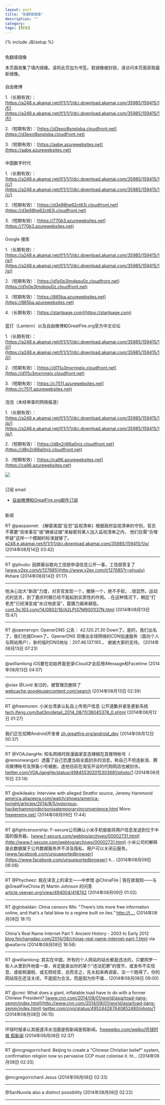 ```yaml
---
layout: post
title: "免翻墙镜像"
description: ""
category: 
tags: [翻墙]
---
```

{% include JB/setup %}

<article class="markdown-body entry-content" itemprop="mainContentOfPage">

##
[<span class="octicon octicon-link"></span>](#%E5%85%8D%E7%BF%BB%E5%A2%99%E9%95%9C%E5%83%8F)免翻墙镜像

本页面收集了墙内镜像。请将此页加为书签。若镜像被封锁，请访问本页面获取最新镜像。

### 
[<span class="octicon octicon-link"></span>](#%E8%87%AA%E7%94%B1%E5%BE%AE%E5%8D%9A)自由微博

1.（长期有效）：[https://a248.e.akamai.net/f/1/1/1/dci.download.akamai.com/35985/159415/1/f/](https://a248.e.akamai.net/f/1/1/1/dci.download.akamai.com/35985/159415/1/f/)

2.（短期有效）：[https://d3exoi8snplxba.cloudfront.net](https://d3exoi8snplxba.cloudfront.net)

3.（短期有效）：[https://aabe.azurewebsites.net](https://aabe.azurewebsites.net)

### 
[<span class="octicon octicon-link"></span>](#%E4%B8%AD%E5%9B%BD%E6%95%B0%E5%AD%97%E6%97%B6%E4%BB%A3)中国数字时代

1.（长期有效）：[https://a248.e.akamai.net/f/1/1/1/dci.download.akamai.com/35985/159415/1/c/](https://a248.e.akamai.net/f/1/1/1/dci.download.akamai.com/35985/159415/1/c/)

2.（短期有效）：[https://d3e98he62ct63j.cloudfront.net](https://d3e98he62ct63j.cloudfront.net)

3.（短期有效）：[https://770b3.azurewebsites.net](https://770b3.azurewebsites.net)

### 
[<span class="octicon octicon-link"></span>](#google-%E6%90%9C%E7%B4%A2)Google 搜索

1.（长期有效）：[https://a248.e.akamai.net/f/1/1/1/dci.download.akamai.com/35985/159415/1/g/](https://a248.e.akamai.net/f/1/1/1/dci.download.akamai.com/35985/159415/1/g/)

2.（短期有效）：[https://d1x0p3lmdequ0z.cloudfront.net](https://d1x0p3lmdequ0z.cloudfront.net)

3.（短期有效）：[https://865ba.azurewebsites.net](https://865ba.azurewebsites.net)

4.（长期有效）：[https://startpage.com](https://startpage.com)

### 
[<span class="octicon octicon-link"></span>](#%E8%93%9D%E7%81%AFlantern%E4%BB%A5%E5%8F%8A%E8%87%AA%E7%94%B1%E5%BE%AE%E5%8D%9A%E5%92%8Cgreatfireorg%E5%AE%98%E6%96%B9%E4%B8%AD%E6%96%87%E8%AE%BA%E5%9D%9B)蓝灯（Lantern）以及自由微博和GreatFire.org官方中文论坛

1.（长期有效）：[https://a248.e.akamai.net/f/1/1/1/dci.download.akamai.com/35985/159415/1/l/](https://a248.e.akamai.net/f/1/1/1/dci.download.akamai.com/35985/159415/1/l/)

2.（短期有效）：[https://d111u3mxrnneix.cloudfront.net](https://d111u3mxrnneix.cloudfront.net)

3.（短期有效）：[https://c7511.azurewebsites.net](https://c7511.azurewebsites.net)

### 
[<span class="octicon octicon-link"></span>](#%E6%B3%A1%E6%B3%A1%E6%9C%AA%E7%BB%8F%E5%AE%A1%E6%9F%A5%E7%9A%84%E7%BD%91%E7%BB%9C%E6%8A%A5%E9%81%93)泡泡（未经审查的网络报道）

1.（长期有效）：[https://a248.e.akamai.net/f/1/1/1/dci.download.akamai.com/35985/159415/1/p/](https://a248.e.akamai.net/f/1/1/1/dci.download.akamai.com/35985/159415/1/p/)

2.（短期有效）：[https://d8n2ri66a0niz.cloudfront.net](https://d8n2ri66a0niz.cloudfront.net)

3.（短期有效）：[https://ca96.azurewebsites.net](https://ca96.azurewebsites.net)

[![](https://raw.githubusercontent.com/greatfire/z/master/logos.gif)](https://raw.githubusercontent.com/greatfire/z/master/logos.gif)

## 
[<span class="octicon octicon-link"></span>](#%E8%AE%A2%E9%98%85-email)订阅 email

*   [自由微博和GreatFire.org邮件订阅](https://b.us7.list-manage.com/subscribe?u=854fca58782082e0cbdf204a0&amp;id=c78949b93c)

## 
[<span class="octicon octicon-link"></span>](#%E6%96%B0%E9%97%BB)新闻

RT @paopaonet: 《解密美国“反恐”监视清单》根据政府监视清单的守则，官员不需要“具体事实”或“确凿证据”来秘密将某人加入监视清单之内， 他们仅需“合理怀疑”这样一个模糊的标准就够了。[a248.e.akamai.net/f/1/1/1/dci.download.akamai.com/35985/159415/1/p/](https://a248.e.akamai.net/f/1/1/1/dci.download.akamai.com/35985/159415/1/p/?u=article/148) (2014年08月14日 03:42)

* * *

RT @phuslu: 因屏蔽谷歌向工信部申请信息公开一事，工信部答复了 [www.v2ex.com/t/127685](http://www.v2ex.com/t/127685?r=phuslu) #share (2014年08月14日 01:17)

* * *

他决心加大“新政”力度，对贪官发现一个，撤换一个，绝不手软。..很显然，运动式的惩贪，到了嘉庆时期已经不能起到实质性的作用。..在这种情况下，朝廷“打老虎”已经演变成“水过地皮湿”，震摄力越来越低。 [cont.3g.163.com/14/0802/16/A2LPI37M9001I37N.html](http://cont.3g.163.com/14/0802/16/A2LPI37M9001I37N.html) (2014年08月13日 15:47)

* * *

RT @openervpn: OpenerDNS 公告： 42.120.21.30 Down了。是的，我们出名了，我们也就Down了。OpenerDNS 将推出全球网络的CDN加速服务（面向个人与网站用户），新的临时DNS地址：207.46.137.165 。 谢谢大家的支持。 (2014年08月13日 07:23)

* * *

@williamlong iOS要在初始界面登录iCloud才会启用iMessage和Facetime (2014年08月13日 04:07)

* * *

@oiax @Livid 发过的，被管理员删除了 [webcache.googleusercontent.com/search](https://webcache.googleusercontent.com/search?q=cache:LxWuP44xTFMJ:www.v2ex.com/t/127329) (2014年08月13日 02:39)

* * *

RT @freemoren: 小米台湾承认私自上传用户信息 公开道歉并紧急更新系统
[tech.ifeng.com/bat3m/detail_2014_08/11/38045378_0.shtml](http://tech.ifeng.com/bat3m/detail_2014_08/11/38045378_0.shtml) (2014年08月12日 01:27)

* * *

我们正在招聘Android开发者 [zh.greatfire.org/android_dev](https://zh.greatfire.org/android_dev) (2014年08月12日 00:37)

* * *

RT @VOAJiangHe: 知名网络时政漫画家变态辣椒在其推特帐号（ @remonwangxt）透露了自己恐遭当局全面封杀的消息，称自己不但连新浪、腾讯微博帐号及预备小号被删，连他目前在淘宝开设的代购网店也被封杀。 [twitter.com/VOAJiangHe/status/498455302015303681/photo/1](https://twitter.com/VOAJiangHe/status/498455302015303681/photo/1) (2014年08月10日 23:14)

* * *

RT @wikileaks: Interview with alleged Stratfor source, Jeremy Hammond [america.aljazeera.com/watch/shows/america-tonight/articles/2014/8/5/notorious-hackerhammondprisonisatemporaryinconvenience.html](http://america.aljazeera.com/watch/shows/america-tonight/articles/2014/8/5/notorious-hackerhammondprisonisatemporaryinconvenience.html) More: [freejeremy.net/](http://freejeremy.net/) (2014年08月09日 17:44)

* * *

RT @fightcensorship: F-secure公司确认小米手机偷偷将用户信息发送到位于中国的服务器。[www.f-secure.com/weblog/archives/00002731.html](http://www.f-secure.com/weblog/archives/00002731.html) 小米公司的解释是此数据属于公共数据服务并不涉及隐私，用户可以关闭云服务。[www.facebook.com/unsupportedbrowser](https://www.facebook.com/unsupportedbrowser) h… (2014年08月09日 06:06)

* * *

RT @Phycheez: 我在译言上的译文——中参馆 @ChinaFile | 我在故我知——与 @GreatFireChina 的 Martin Johnson 的问答  [article.yeeyan.org/view/494004/418742](http://article.yeeyan.org/view/494004/418742) (2014年08月09日 01:02)

* * *

RT @globaldan: China censors IMs: "There’s lots more free information online, and that’s a fatal blow to a regime built on lies.” [http://t.…](http://t.%E2%80%A6) (2014年08月08日 18:11)

* * *

China's Real Name Internet Part 1: Ancient History - 2003 to Early 2012 [blog.feichangdao.com/2014/08/chinas-real-name-internet-part-1.html](http://blog.feichangdao.com/2014/08/chinas-real-name-internet-part-1.html) via @wafarris (2014年08月08日 16:56)

* * *

RT @williamlong: 其实在中国，所有的个人网站的站长都是违法的，只要网罗一些人从里到外地查一查，肯定能查出你的某个“违法犯罪”的情节，或发布不实信息、或偷税漏税、或无照经营，总而言之，先关起来再调查，没一个跑得了。你的网站现在还没关闭，不是因为合法，而是因为你不值… (2014年08月08日 09:00)

* * *

RT @cnni: What does a giant, inflatable toad have to do with a former Chinese President? [www.cnn.com/2014/08/01/world/asia/toad-jiang-zemin/index.html](http://www.cnn.com/2014/08/01/world/asia/toad-jiang-zemin/index.html) [twitter.com/cnni/status/495244267640852480/photo/1](https://twitter.com/cnni/status/495244267640852480/photo/1) (2014年08月08日 06:15)

* * *

环球时报承认其报道浑水泡面是假新闻是假新闻。[freeweibo.com/weibo/环球时报 假新闻](https://freeweibo.com/weibo/%E7%8E%AF%E7%90%83%E6%97%B6%E6%8A%A5+%E5%81%87%E6%96%B0%E9%97%BB) (2014年08月08日 02:37)

* * *

RT @mcgregorrichard: Beijing to create a "Chinese Christian belief" system, confirmation religion now so pervasive CCP must colonise it. ht… (2014年08月08日 02:33)

* * *

@mcgregorrichard Jesus (2014年08月08日 02:33)

* * *

@SanNuvola also a distinct possibility (2014年08月08日 02:22)

* * *
</article>